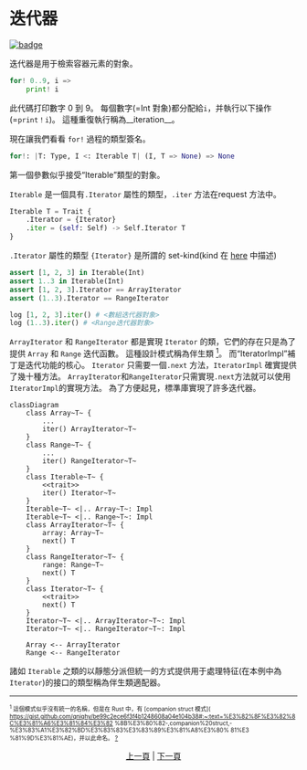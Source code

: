 # 迭代器

[![badge](https://img.shields.io/endpoint.svg?url=https%3A%2F%2Fgezf7g7pd5.execute-api.ap-northeast-1.amazonaws.com%2Fdefault%2Fsource_up_to_date%3Fowner%3Derg-lang%26repos%3Derg%26ref%3Dmain%26path%3Ddoc/EN/syntax/16_iterator.md%26commit_hash%3D14657486719a134f494e107774ac8f9d5a63f083)](https://gezf7g7pd5.execute-api.ap-northeast-1.amazonaws.com/default/source_up_to_date?owner=erg-lang&repos=erg&ref=main&path=doc/EN/syntax/16_iterator.md&commit_hash=14657486719a134f494e107774ac8f9d5a63f083)

迭代器是用于檢索容器元素的對象。

```python
for! 0..9, i =>
    print! i
```

此代碼打印數字 0 到 9。
每個數字(=Int 對象)都分配給`i`，并執行以下操作(=`print！i`)。 這種重復執行稱為__iteration__。

現在讓我們看看 `for!` 過程的類型簽名。

```python
for!: |T: Type, I <: Iterable T| (I, T => None) => None
```

第一個參數似乎接受“Iterable”類型的對象。

`Iterable` 是一個具有`.Iterator` 屬性的類型，`.iter` 方法在request 方法中。

```python
Iterable T = Trait {
    .Iterator = {Iterator}
    .iter = (self: Self) -> Self.Iterator T
}
```

`.Iterator` 屬性的類型 `{Iterator}` 是所謂的 set-kind(kind 在 [here](./type/advanced/kind.md) 中描述)

```python
assert [1, 2, 3] in Iterable(Int)
assert 1..3 in Iterable(Int)
assert [1, 2, 3].Iterator == ArrayIterator
assert (1..3).Iterator == RangeIterator

log [1, 2, 3].iter() # <數組迭代器對象>
log (1..3).iter() # <Range迭代器對象>
```

`ArrayIterator` 和 `RangeIterator` 都是實現 `Iterator` 的類，它們的存在只是為了提供 `Array` 和 `Range` 迭代函數。
這種設計模式稱為伴生類 [<sup id="f1">1</sup>](#1)。
而“IteratorImpl”補丁是迭代功能的核心。 `Iterator` 只需要一個`.next` 方法，`IteratorImpl` 確實提供了幾十種方法。 `ArrayIterator`和`RangeIterator`只需實現`.next`方法就可以使用`IteratorImpl`的實現方法。 為了方便起見，標準庫實現了許多迭代器。

```mermaid
classDiagram
    class Array~T~ {
        ...
        iter() ArrayIterator~T~
    }
    class Range~T~ {
        ...
        iter() RangeIterator~T~
    }
    class Iterable~T~ {
        <<trait>>
        iter() Iterator~T~
    }
    Iterable~T~ <|.. Array~T~: Impl
    Iterable~T~ <|.. Range~T~: Impl
    class ArrayIterator~T~ {
        array: Array~T~
        next() T
    }
    class RangeIterator~T~ {
        range: Range~T~
        next() T
    }
    class Iterator~T~ {
        <<trait>>
        next() T
    }
    Iterator~T~ <|.. ArrayIterator~T~: Impl
    Iterator~T~ <|.. RangeIterator~T~: Impl

    Array <-- ArrayIterator
    Range <-- RangeIterator
```

諸如 `Iterable` 之類的以靜態分派但統一的方式提供用于處理特征(在本例中為 `Iterator`)的接口的類型稱為伴生類適配器。

---

<span id="1" style="font-size:x-small"><sup>1</sup> 這個模式似乎沒有統一的名稱，但是在 Rust 中，有 [companion struct 模式]( https://gist.github.com/qnighy/be99c2ece6f3f4b1248608a04e104b38#:~:text=%E3%82%8F%E3%82%8C%E3%81%A6%E3%81%84%E3%82 %8B%E3%80%82-,companion%20struct,-%E3%83%A1%E3%82%BD%E3%83%83%E3%83%89%E3%81%A8%E3%80% 81%E3 %81%9D%E3%81%AE)，并以此命名。 [?](#f1) </span>

<p align='center'>
    <a href='./15_type.md'>上一頁</a> | <a href='./17_mutability.md'>下一頁</a>
</p>
